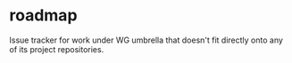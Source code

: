 # roadmap
Issue tracker for work under WG umbrella that doesn't fit directly onto any of its project repositories.
